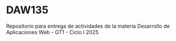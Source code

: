 # DAW135
Repositorio para entrega de actividades de la materia Desarrollo de Aplicaciones Web - GT1 - Ciclo I 2025
